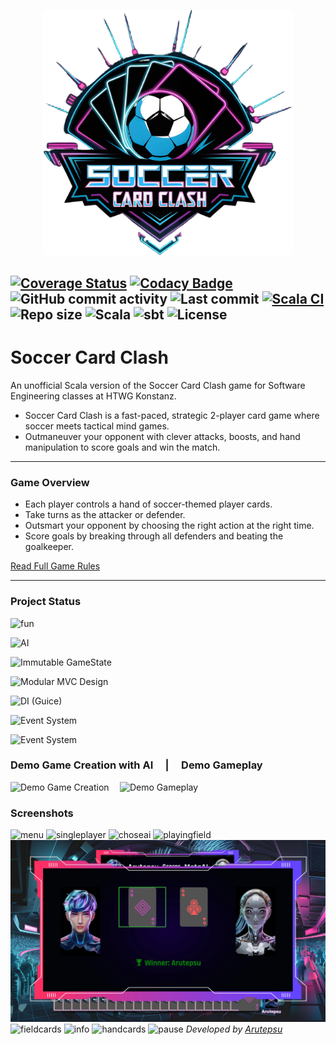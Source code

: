 <p align="center">
<img src="src/main/resources/images/data/logo/logoCut.png" alt="Logo" width="400"/>
</p>

[![Coverage Status](https://coveralls.io/repos/github/arutepsu/Soccer-Card-Clash/badge.svg?branch=main&cachebust=1)](https://coveralls.io/github/arutepsu/Soccer-Card-Clash?branch=main)
[![Codacy Badge](https://app.codacy.com/project/badge/Grade/c8252a455c9a41f881a18a2e319642b1)](https://app.codacy.com/gh/arutepsu/Soccer-Card-Clash/dashboard)
![GitHub commit activity](https://img.shields.io/github/commit-activity/w/arutepsu/Soccer-Card-Clash?color=blue)
![Last commit](https://img.shields.io/github/last-commit/arutepsu/Soccer-Card-Clash?color=yellow)
[![Scala CI](https://github.com/arutepsu/Soccer-Card-Clash/actions/workflows/scala.yml/badge.svg)](https://github.com/arutepsu/Soccer-Card-Clash/actions/workflows/scala.yml)
![Repo size](https://img.shields.io/github/repo-size/arutepsu/Soccer-Card-Clash?color=orange)
![Scala](https://img.shields.io/badge/Scala-3.4.1-red?logo=scala)
![sbt](https://img.shields.io/badge/sbt-1.9.9-purple?logo=sbt)
![License](https://img.shields.io/github/license/arutepsu/Soccer-Card-Clash?color=lightgrey)
---
# Soccer Card Clash
An unofficial Scala version of the Soccer Card Clash game for Software Engineering classes at HTWG Konstanz.

* Soccer Card Clash is a fast-paced, strategic 2-player card game where soccer meets tactical mind games.
* Outmaneuver your opponent with clever attacks, boosts, and hand manipulation to score goals and win the match.
---
### Game Overview
* Each player controls a hand of soccer-themed player cards.
* Take turns as the attacker or defender.
* Outsmart your opponent by choosing the right action at the right time.
* Score goals by breaking through all defenders and beating the goalkeeper.

[Read Full Game Rules](src/main/resources/docs/GAMERULES.md)

---


### Project Status
![fun](https://img.shields.io/badge/Fun-100%25-brightgreen)

![AI](https://img.shields.io/badge/Learning_ai-maybe-blue)

![Immutable GameState](https://img.shields.io/badge/Immutable_GameState-Completed-brightgreen)

![Modular MVC Design](https://img.shields.io/badge/Modular_MVC_Design-Completed-brightgreen)

![DI (Guice)](https://img.shields.io/badge/DI_(Guice)-Completed-brightgreen)

![Event System](https://img.shields.io/badge/Event_System-Completed-brightgreen)

![Event System](https://img.shields.io/badge/Undo_Redo-Completed-brightgreen)

<h3>Demo Game Creation with AI &nbsp;&nbsp;&nbsp;&nbsp;|&nbsp;&nbsp;&nbsp;&nbsp; Demo Gameplay</h3>
<div style="display: flex; gap: 0px;">
  <img src="https://media4.giphy.com/media/v1.Y2lkPTc5MGI3NjExa3hiaTlobWpiZzM5NjRyb3k5Y2Zwb3BpczF2MXdwOXptOWU1MmpweCZlcD12MV9pbnRlcm5hbF9naWZfYnlfaWQmY3Q9Zw/OjGkzFmRiVrOamBDoF/giphy.gif" alt="Demo Game Creation" width="175"/>
  <img src="https://media0.giphy.com/media/v1.Y2lkPTc5MGI3NjExOHJiNnYzMzdnN3RnYnV4NTJxbnFhZGN1ZXRyY240czZhcXliZW1rMyZlcD12MV9pbnRlcm5hbF9naWZfYnlfaWQmY3Q9Zw/RfqWgunekLvxE5SnEt/giphy.gif" alt="Demo Gameplay" width=175"/>
</div>


### Screenshots
![menu](src/main/resources/docs/screenshots/mainmenu.png)
![singleplayer](src/main/resources/docs/screenshots/singleplayer.png)
![choseai](src/main/resources/docs/screenshots/choseai.png)
![playingfield](src/main/resources/docs/screenshots/playingfield.png)
![comparison](src/main/resources/docs/screenshots/comparison.png)
![fieldcards](src/main/resources/docs/screenshots/fieldcards.png)
![info](src/main/resources/docs/screenshots/info.png)
![handcards](src/main/resources/docs/screenshots/handcards.png)
![pause](src/main/resources/docs/screenshots/pause.png)
_Developed by [Arutepsu](httzps://github.com/arutepsu)_